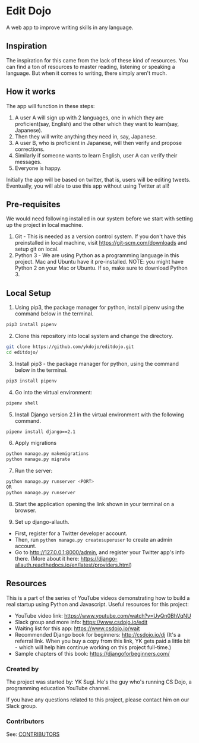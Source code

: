 # Edit Dojo
A web app to improve writing skills in any language.

## Inspiration
The inspiration for this came from the lack of these kind of resources. You can find a ton of resources to master reading, listening or speaking a language. But when it comes to writing, there simply aren't much. 

## How it works
The app will function in these steps:
1. A user A will sign up with 2 languages, one in which they are proficient(say, English) and the other which they want to learn(say, Japanese).
2. Then they will write anything they need in, say, Japanese.
3. A user B, who is proficient in Japanese, will then verify and propose corrections.
4. Similarly if someone wants to learn English, user A can verify their messages.
5. Everyone is happy.

Initially the app will be based on twitter, that is, users will be editing tweets. Eventually, you will able to use this app without using Twitter at all!

## Pre-requisites
We would need following installed in our system before we start with setting up the project in local machine.
1. Git - This is needed as a version control system. If you don't have this preinstalled in local machine, visit https://git-scm.com/downloads and setup git on local.
2. Python 3 - We are using Python as a programming language in this project. Mac and Ubuntu have it pre-installed. NOTE: you might have Python 2 on your Mac or Ubuntu. If so, make sure to download Python 3.

## Local Setup
1. Using pip3, the package manager for python, install pipenv using the command below in the terminal.

```sh
pip3 install pipenv
```
2. Clone this repository into local system and change the directory.
   
```sh
git clone https://github.com/ykdojo/editdojo.git
cd editdojo/
```
3. Install pip3 - the package manager for python, using the command below in the terminal.

```sh
pip3 install pipenv
```
4. Go into the virtual environment: 
   
```sh
pipenv shell
```
5. Install Django version 2.1 in the virtual environment with the following command.

```sh
pipenv install django==2.1
```
6. Apply migrations
   
```sh
python manage.py makemigrations
python manage.py migrate
```
7. Run the server:

```sh
python manage.py runserver <PORT>
OR
python manage.py runserver
```

8. Start the application opening the link shown in your terminal on a browser.

9. Set up django-allauth.
- First, register for a Twitter developer account.
- Then, run ``python manage.py createsuperuser`` to create an admin account.
- Go to http://127.0.0.1:8000/admin, and register your Twitter app's info there. (More about it here: https://django-allauth.readthedocs.io/en/latest/providers.html)

## Resources
This is a part of the series of YouTube videos demonstrating how to build a real startup using Python and Javascript.
Useful resources for this project:
- YouTube video link: https://www.youtube.com/watch?v=UyQn0BhVqNU
- Slack group and more info: https://www.csdojo.io/edit
- Waiting list for this app: https://www.csdojo.io/wait
- Recommended Django book for beginners: http://csdojo.io/dj (It's a referral link. When you buy a copy from this link, YK gets paid a little bit - which will help him continue working on this project full-time.)
- Sample chapters of this book: https://djangoforbeginners.com/

### Created by
The project was started by: YK Sugi. He's the guy who's running CS Dojo, a programming education YouTube channel.

If you have any questions related to this project, please contact him on our Slack group.

### Contributors
See: [CONTRIBUTORS](https://github.com/ykdojo/editdojo/graphs/contributors)
